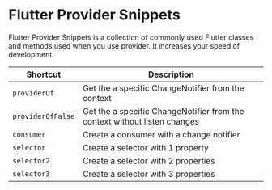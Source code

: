 # Flutter Provider Snippets 
Flutter Provider Snippets is a collection of commonly used Flutter classes and methods used when you use provider. It increases your speed of development.



| Shortcut          | Description                                                               |
| ----------------- | ------------------------------------------------------------------------- |
| `providerOf`      | Get the a specific ChangeNotifier from the context                        |
| `providerOfFalse` | Get the a specific ChangeNotifier from the context without listen changes |
| `consumer`        | Create a consumer with a change notifier                                  |
| `selector`        | Create a selector with 1 property                                         |
| `selector2`       | Create a selector with 2 properties                                       |
| `selector3`       | Create a selector with 3 properties                                       |
